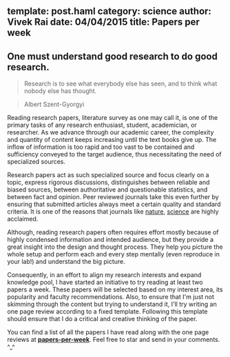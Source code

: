 template: post.haml
category: science
author: Vivek Rai
date: 04/04/2015
title: Papers per week
---
One must understand good research to do good research.
---
> Research is to see what everybody else has seen, and to think what nobody
> else has thought.

> Albert Szent-Gyorgyi

Reading research papers, literature survey as one may call it, is one of the
primary tasks of any research enthusiast, student, academician, or researcher.
As we advance through our academic career, the complexity and quantity of
content keeps increasing until the text books give up. The inflow of
information is too rapid and too vast to be contained and sufficiency conveyed
to the target audience, thus necessitating the need of specialized sources.

Research papers act as such specialized source and focus clearly on a topic,
express rigorous discussions, distinguishes between reliable and biased
sources, between authoritative and questionable statistics, and between fact
and opinion. Peer reviewed journals take this even further by ensuring that
submitted articles always meet a certain quality and standard criteria. It is
one of the reasons that journals like [nature](https://nature.com),
[science](https://sciencemag.com) are highly acclaimed.

Although, reading research papers often requires effort mostly because of
highly condensed information and intended audience, but they provide a great
insight into the design and thought process. They help you picture the whole
setup and perform each and every step mentally (even reproduce in your lab!)
and understand the big picture.

Consequently, in an effort to align my research interests and expand knowledge
pool, I have started an initiative to try reading at least two papers a week.
These papers will be selected based on my interest area, its popularity and
faculty recommendations. Also, to ensure that I'm just not skimming through
the content but trying to understand it, I'll try writing an one page review
according to a fixed template. Following this template should ensure that I do
a critical and creative thinking of the paper.

You can find a list of all the papers I have read along with the one page
reviews at
[**papers-per-week**](https://github.com/vivekiitkgp/papers-per-week). Feel
free to star and send in your comments. ^_^
